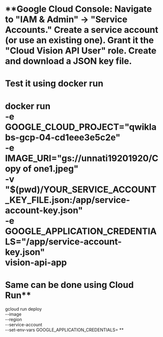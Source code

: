 **Google Cloud Console:
  Navigate to "IAM & Admin" -> "Service Accounts."
  Create a service account (or use an existing one).
  Grant it the "Cloud Vision API User" role.
  Create and download a JSON key file.
====
Test it using docker run
=====
docker run \
  -e GOOGLE_CLOUD_PROJECT="qwiklabs-gcp-04-cd1eee3e5c2e" \
  -e IMAGE_URI="gs://unnati19201920/Copy of one1.jpeg" \
  -v "$(pwd)/YOUR_SERVICE_ACCOUNT_KEY_FILE.json:/app/service-account-key.json" \
  -e GOOGLE_APPLICATION_CREDENTIALS="/app/service-account-key.json" \
  vision-api-app
=====
Same can be done using Cloud Run**
=====
gcloud run deploy <service-name> \
  --image <image-url> \
  --region <region> \
  --service-account <service-account-email> \
  --set-env-vars GOOGLE_APPLICATION_CREDENTIALS=<path-to-json-file>
**
